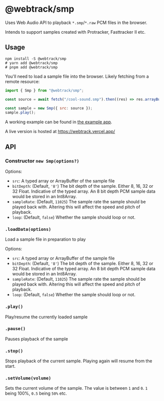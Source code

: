 # @webtrack/smp

Uses Web Audio API to playback `*.smp`/`*.raw` PCM files in the browser.

Intends to support samples created with Protracker, Fasttracker II etc.

## Usage

```shell
npm install -S @webtrack/smp
# yarn add @webtrack/smp
# pnpm add @webtrack/smp
```

You'll need to load a sample file into the browser. Likely fetching from a remote resource:

```js
import { Smp } from "@webtrack/smp";

const source = await fetch("/cool-sound.smp").then((res) => res.arrayBuffer());

const sample = new Smp({ src: source });
sample.play();
```

A working example can be found in [the example app](../../examples/).

A live version is hosted at https://webtrack.vercel.app/

## API

### Constructor `new Smp(options?)`

Options:

- `src`: A typed array or ArrayBuffer of the sample file
- `bitDepth`: (Default, `'8'`) The bit depth of the sample. Either 8, 16, 32 or 32 Float. Indicative of the typed array. An 8 bit depth PCM sample data would be stored in an Int8Array.
- `sampleRate`: (Default, `11025`) The sample rate the sample should be played back with. Altering this will affect the speed and pitch of playback.
- `loop`: (Default, `false`) Whether the sample should loop or not.

### `.loadData(options)`

Load a sample file in preparation to play

Options:

- `src`: A typed array or ArrayBuffer of the sample file
- `bitDepth`: (Default, `'8'`) The bit depth of the sample. Either 8, 16, 32 or 32 Float. Indicative of the typed array. An 8 bit depth PCM sample data would be stored in an Int8Array.
- `sampleRate`: (Default, `11025`) The sample rate the sample should be played back with. Altering this will affect the speed and pitch of playback.
- `loop`: (Default, `false`) Whether the sample should loop or not.

### `.play()`

Play/resume the currently loaded sample

### `.pause()`

Pauses playback of the sample

### `.stop()`

Stops playback of the current sample. Playing again will resume from the start.

### `.setVolume(volume)`

Sets the current volume of the sample. The value is between `1` and `0`. `1` being 100%, `0.5` being `50%` etc.
